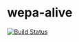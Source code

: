# wepa-alive

[![Build Status](https://travis-ci.org/quantti/wepa-alive.svg?branch=master)](https://travis-ci.org/quantti/wepa-alive)
